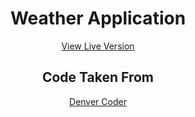 <h1 align="center">
    <b>Weather Application</b>
</h1>

<p align="center">
    <a href="https://itsmartonic.github.io/WeatherApplication/">View Live Version</a>
</p>

<h2 align="center">
    <b>Code Taken From</b>
</h2>

<p align="center">
    <a href="https://github.com/DenverCoder1/weather-app-tutorial">Denver Coder</a>
</p>
